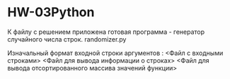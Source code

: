 # HW-03Python
К файлу с решением приложена готовая программа - генератор случайного числа строк. randomizer.py

Изначальный формат входной строки аргументов : <Файл с входными строками> <Файл для вывода информации о строках> <Файл для вывода отсортированного
массива значений функции>
